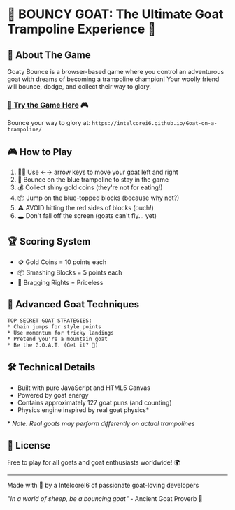 # 🐐 BOUNCY GOAT: The Ultimate Goat Trampoline Experience 🐐

## 🐐 About The Game

Goaty Bounce is a  browser-based game where you control an adventurous goat with dreams of becoming a trampoline champion! Your woolly friend will bounce, dodge, and collect their way to glory.

### [🐐 Try the Game Here](https://intelcorei6.github.io/Goat-on-a-trampoline/) 🎮
Bounce your way to glory at: `https://intelcorei6.github.io/Goat-on-a-trampoline/`

## 🎮 How to Play
1. 🏃‍♂️ Use ←→ arrow keys to move your goat left and right
2. 🦘 Bounce on the blue trampoline to stay in the game
3. 💰 Collect shiny gold coins (they're not for eating!) 
4. 📦 Jump on the blue-topped blocks (because why not?)
5. ⚠️ AVOID hitting the red sides of blocks (ouch!)
6. 🕳️ Don't fall off the screen (goats can't fly... yet)

## 🏆 Scoring System

* 🪙 Gold Coins = 10 points each
* 📦 Smashing Blocks = 5 points each
* 🌟 Bragging Rights = Priceless

## 🐐 Advanced Goat Techniques

```
TOP SECRET GOAT STRATEGIES:
* Chain jumps for style points
* Use momentum for tricky landings
* Pretend you're a mountain goat
* Be the G.O.A.T. (Get it? 🐐)
```

## 🛠️ Technical Details

* Built with pure JavaScript and HTML5 Canvas
* Powered by goat energy
* Contains approximately 127 goat puns (and counting)
* Physics engine inspired by real goat physics*

\* *Note: Real goats may perform differently on actual trampolines*

## 📜 License

Free to play for all goats and goat enthusiasts worldwide! 🌍

---

Made with 🧡 by a IntelcoreI6 of passionate goat-loving developers

*"In a world of sheep, be a bouncing goat"* - Ancient Goat Proverb 🐐
